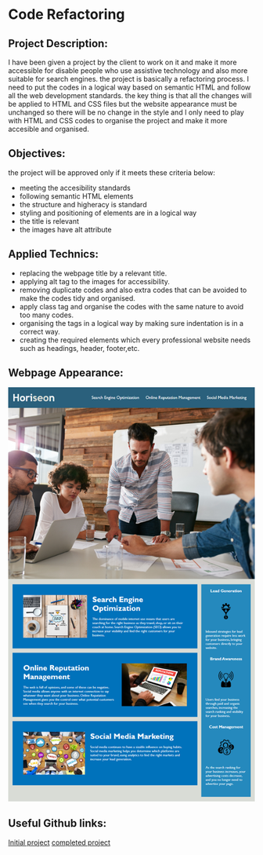 # Code Refactoring

## Project Description:

I have been given a project by the client to work on it and make it more accessible for disable people who use assistive technology and also more suitable for search engines.
the project is basically a refactoring process.
I need to put the codes in a logical way based on semantic HTML and follow all the web development standards. the key thing is that all the changes will be applied to HTML and CSS files but the website appearance must be unchanged so there will be no change in the style and I only need to play with HTML and CSS codes to organise the project and make it more accesible and organised.

## Objectives:

the project will be approved only if it meets these criteria below:

- meeting the accesibility standards
- following semantic HTML elements
- the structure and higheracy is standard
- styling and positioning of elements are in a logical way
- the title is relevant
- the images have alt attribute

## Applied Technics:

- replacing the webpage title by a relevant title.
- applying alt tag to the images for accessibility.
- removing duplicate codes and also extra codes that can be avoided to make the codes tidy and organised.
- apply class tag and  organise the codes with the same nature to avoid too many codes.
- organising the tags in a logical way by making sure indentation is in a correct way.
- creating the required elements which every professional website needs such as headings, header, footer,etc.


## Webpage Appearance:
![digital-marketing-website](https://github.com/amiresf1983/Week1-Refactoring-AE/blob/main/assets/images/01-html-css-git-homework-demo.png)

## Useful Github links:
[Initial project](https://github.com/amiresf1983/Week1-Refactoring-AE/tree/main/assets/initial-files)
[completed project](https://github.com/amiresf1983/Week1-Refactoring-AE)
